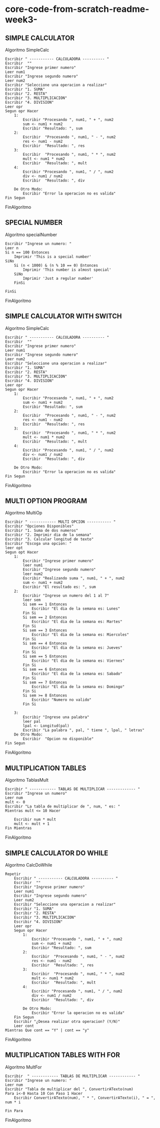 # core-code-from-scratch-readme-week3-

## SIMPLE CALCULATOR

Algoritmo SimpleCalc
	
	Escribir " ----------- CALCULADORA ---------- "
	Escribir  ""
	Escribir "Ingrese primer numero"
	Leer num1
	Escribir "Ingrese segundo numero"
	Leer num2
	Escribir "Seleccione una operacion a realizar"
	Escribir "1. SUMA"
	Escribir "2. RESTA"
	Escribir "3. MULTIPLICACION"
	Escribir "4. DIVISION"
	Leer opr
	Segun opr Hacer
		1:
			Escribir "Procesando ", num1, " + ", num2
			sum <- num1 + num2
			Escribir "Resultado: ", sum
		2:
			Escribir  "Procesando ", num1, " - ", num2
			res <- num1 - num2
			Escribir  "Resultado: ", res
		3:
			Escribir  "Procesando ", num1, " * ", num2
			mult <- num1 * num2
			Escribir  "Resultado: ", mult
		4:
			Escribir "Procesando ", num1, " / ", num2
			div <- num1 / num2
			Escribir  "Resultado: ", div
			
		De Otro Modo:
			Escribir "Error la operacion no es valida"
	Fin Segun
	
		
FinAlgoritmo

## SPECIAL NUMBER

Algoritmo specialNumber
	
	Escribir "Ingrese un numero: "
	Leer n
	Si n == 100 Entonces
		Imprimir 'This is a special number'		
	SiNo
		Si (n < 1000) & (n % 10 == 0) Entonces
			Imprimir 'This number is almost special'
		SiNo
			Imprimir 'Just a regular number'
		FinSi
		
	FinSi
	
FinAlgoritmo
	
## SIMPLE CALCULATOR WITH SWITCH

Algoritmo SimpleCalc
	
	Escribir " ----------- CALCULADORA ---------- "
	Escribir  ""
	Escribir "Ingrese primer numero"
	Leer num1
	Escribir "Ingrese segundo numero"
	Leer num2
	Escribir "Seleccione una operacion a realizar"
	Escribir "1. SUMA"
	Escribir "2. RESTA"
	Escribir "3. MULTIPLICACION"
	Escribir "4. DIVISION"
	Leer opr
	Segun opr Hacer
		1:
			Escribir "Procesando ", num1, " + ", num2
			sum <- num1 + num2
			Escribir "Resultado: ", sum
		2:
			Escribir  "Procesando ", num1, " - ", num2
			res <- num1 - num2
			Escribir  "Resultado: ", res
		3:
			Escribir  "Procesando ", num1, " * ", num2
			mult <- num1 * num2
			Escribir  "Resultado: ", mult
		4:
			Escribir "Procesando ", num1, " / ", num2
			div <- num1 / num2
			Escribir  "Resultado: ", div
			
		De Otro Modo:
			Escribir "Error la operacion no es valida"
	Fin Segun
	
		
FinAlgoritmo

## MULTI OPTION PROGRAM

Algoritmo MultiOp

	Escribir " ------------ MULTI OPCION ----------- "
	Escribir "Opciones Disponibles"
	Escribir "1. Suma de dos numeros"
	Escribir "2. Imprimir dia de la semana"
	Escribir "3. Calcular longitud de texto"
	Escribir "Escoga una opcion: "
	leer opt
	Segun opt Hacer
		1:
			Escribir "Ingrese primer numero"
			leer num1
			Escribir "Ingrese segundo numero"
			leer num2
			Escribir "Realizando suma ", num1, " + ", num2
			sum <- num1 + num2
			Escribir "El resultado es: ", sum
		2:
			Escribir "Ingrese un numero del 1 al 7"
			leer sem
			Si sem == 1 Entonces
				Escribir "El dia de la semana es: Lunes"
			Fin Si
			Si sem == 2 Entonces
				Escribir "El dia de la semana es: Martes"
			Fin Si
			Si sem == 3 Entonces
				Escribir "El dia de la semana es: Miercoles"
			Fin Si
			Si sem == 4 Entonces
				Escribir "El dia de la semana es: Jueves"
			Fin Si
			Si sem == 5 Entonces
				Escribir "El dia de la semana es: Viernes"
			Fin Si
			Si sem == 6 Entonces
				Escribir "El dia de la semana es: Sabado"
			Fin Si
			Si sem == 7 Entonces
				Escribir "El dia de la semana es: Domingo"
			Fin Si
			Si sem >= 8 Entonces
				Escribir "Numero no valido"
			Fin Si
			
		3:
			Escribir "Ingrese una palabra"
			leer pal
			lpal <- Longitud(pal)
			Escribir "La palabra ", pal, " tiene ", lpal, " letras"
		De Otro Modo:
			Escribir  "Opcion no disponible"
	Fin Segun
	
	
FinAlgoritmo

## MULTIPLICATION TABLES

Algoritmo TablasMult

	Escribir " ------------ TABLAS DE MULTIPLICAR ------------- "
	Escribir "Ingrese un numero"
	Leer num
	mult <- 0
	Escribir "La tabla de multiplicar de ", num, " es: "
	Mientras mult <= 10 Hacer
		
		Escribir num * mult
		mult <- mult + 1
	Fin Mientras
	
FinAlgoritmo

## SIMPLE CALCULATOR DO WHILE

Algoritmo CalcDoWhile

	Repetir
		Escribir " ----------- CALCULADORA ---------- "
		Escribir  ""
		Escribir "Ingrese primer numero"
		Leer num1
		Escribir "Ingrese segundo numero"
		Leer num2
		Escribir "Seleccione una operacion a realizar"
		Escribir "1. SUMA"
		Escribir "2. RESTA"
		Escribir "3. MULTIPLICACION"
		Escribir "4. DIVISION"
		Leer opr
		Segun opr Hacer
			1:
				Escribir "Procesando ", num1, " + ", num2
				sum <- num1 + num2
				Escribir "Resultado: ", sum
			2:
				Escribir  "Procesando ", num1, " - ", num2
				res <- num1 - num2
				Escribir  "Resultado: ", res
			3:
				Escribir  "Procesando ", num1, " * ", num2
				mult <- num1 * num2
				Escribir  "Resultado: ", mult
			4:
				Escribir "Procesando ", num1, " / ", num2
				div <- num1 / num2
				Escribir  "Resultado: ", div
				
			De Otro Modo:
				Escribir "Error la operacion no es valida"
		Fin Segun
		Escribir "¿Desea realizar otra operacion? (Y/N)"
		Leer cont
	Mientras Que cont == "Y" | cont == "y"
	
FinAlgoritmo

## MULTIPLICATION TABLES WITH FOR

Algoritmo MultFor
	
	Escribir  " ------------ TABLAS DE MULTIPLICAR ------------ "
	Escribir "Ingrese un numero: "
	Leer num
	Escribir "Tabla de multiplicar del ", ConvertirATexto(num)
	Para i<-0 Hasta 10 Con Paso 1 Hacer
		Escribir ConvertirATexto(num), " * ", ConvertirATexto(i), " = ", num * i
		
	Fin Para
	
FinAlgoritmo


